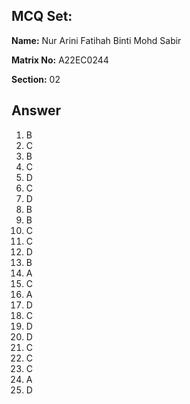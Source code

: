 ## MCQ Set:

**Name:** Nur Arini Fatihah Binti Mohd Sabir

**Matrix No:** A22EC0244

**Section:** 02

## Answer
1. B
2. C
3. B
4. C
5. D
6. C
7. D
8. B
9. B
10. C
11. C
12. D
13. B
14. A
15. C
16. A
17. D
18. C
19. D
20. D
21. C
22. C
23. C
24. A
25. D

